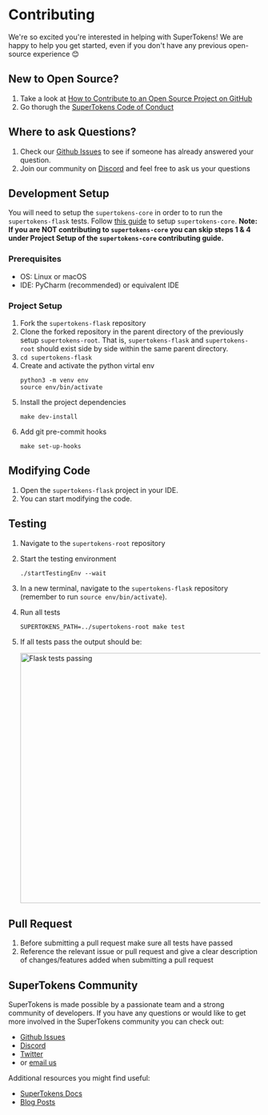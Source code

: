 
# Contributing

We're so excited you're interested in helping with SuperTokens! We are happy to help you get started, even if you don't have any previous open-source experience :blush:

## New to Open Source?
1. Take a look at [How to Contribute to an Open Source Project on GitHub](https://egghead.io/courses/how-to-contribute-to-an-open-source-project-on-github)
2. Go thorugh the [SuperTokens Code of Conduct](https://github.com/supertokens/supertokens-flask/blob/master/CODE_OF_CONDUCT.md)

## Where to ask Questions?
1. Check our [Github Issues](https://github.com/supertokens/supertokens-flask/issues) to see if someone has already answered your question.
2. Join our community on [Discord](https://supertokens.io/discord) and feel free to ask us your questions


## Development Setup
You will need to setup the `supertokens-core` in order to to run the `supertokens-flask` tests. Follow [this guide](https://github.com/supertokens/supertokens-core/blob/master/CONTRIBUTING.md#development-setup) to setup `supertokens-core`.
**Note: If you are NOT contributing to `supertokens-core` you can skip steps 1 & 4 under Project Setup of the `supertokens-core` contributing guide.**

### Prerequisites
- OS: Linux or macOS
- IDE: PyCharm (recommended) or equivalent IDE

### Project Setup
1. Fork the `supertokens-flask` repository
2. Clone the forked repository in the parent directory of the previously setup `supertokens-root`.  That is, `supertokens-flask` and `supertokens-root` should exist side by side within the same parent directory.
3. `cd supertokens-flask`
4. Create and activate the python virtal env
   ```
   python3 -m venv env
   source env/bin/activate
   ```
5. Install the project dependencies
   ```
   make dev-install
   ```
6. Add git pre-commit hooks
   ```
   make set-up-hooks
   ```

## Modifying Code  
1. Open the `supertokens-flask` project in your IDE.
2. You can start modifying the code.

## Testing
1. Navigate to the `supertokens-root` repository
2. Start the testing environment
   ```
   ./startTestingEnv --wait
   ```
3. In a new terminal, navigate to the `supertokens-flask` repository (remember to run `source env/bin/activate`).
4. Run all tests
   ```
   SUPERTOKENS_PATH=../supertokens-root make test
   ```
5. If all tests pass the output should be:

   <img src="https://github.com/supertokens/supertokens-logo/blob/master/images/supertokens-flask-tests-passing.png" alt="Flask tests passing" width="500px">


## Pull Request
1. Before submitting a pull request make sure all tests have passed
2. Reference the relevant issue or pull request and give a clear description of changes/features added when submitting a pull request

## SuperTokens Community
SuperTokens is made possible by a passionate team and a strong community of developers. If you have any questions or would like to get more involved in the SuperTokens community you can check out:
  - [Github Issues](https://github.com/supertokens/supertokens-flask/issues)
  - [Discord](https://supertokens.io/discord)
  - [Twitter](https://twitter.com/supertokensio)
  - or [email us](mailto:team@supertokens.io)
  
Additional resources you might find useful:
  - [SuperTokens Docs](https://supertokens.io/docs/community/getting-started/installation)
  - [Blog Posts](https://supertokens.io/blog/)
